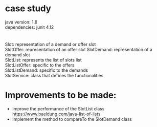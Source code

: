 # case study

java version: 1.8 <br />
dependencies: junit 4.12 <br />

# 

Slot: representation of a demand or offer slot <br />
SlotOffer: representation of an offer slot
SlotDemand: representation of a demand slot <br />
SlotList: represents the list of slots list <br />
SlotListOffer: specific to the offers <br />
SlotListDemand: specific to the demands <br />
SlotService: class that defines the functionalities <br />

# Improvements to be made: 
- Improve the performance of the SlotList class <br />
https://www.baeldung.com/java-list-of-lists <br />
- Implement the method to compareTo the SlotDemand class <br />
